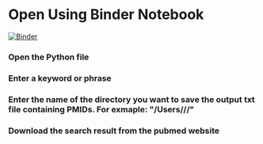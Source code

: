 # Open Using Binder Notebook 
[![Binder](https://mybinder.org/badge_logo.svg)](https://mybinder.org/v2/gh/gideon116/PUBMEDpy/HEAD)

### Open the Python file
### Enter a keyword or phrase
### Enter the name of the directory you want to save the output txt file containing PMIDs. For exmaple: "/Users/<name>/<Desktop>/"
### Download the search result from the pubmed website
